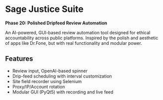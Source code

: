 # Sage Justice Suite

**Phase 20: Polished Dripfeed Review Automation**

An AI-powered, GUI-based review automation tool designed for ethical accountability across public platforms. Inspired by the polish and aesthetic of apps like Dr.Fone, but with real functionality and modular power.

## Features
- Review input, OpenAI-based spinner
- Drip-feed scheduling with interval customization
- Site field recorder using Selenium
- Proxy/IP/Account rotation
- Modular GUI (PyQt5) with recording and live feed
